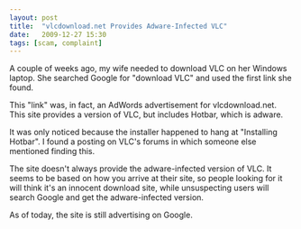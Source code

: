 ```yaml
---
layout: post
title:  "vlcdownload.net Provides Adware-Infected VLC"
date:   2009-12-27 15:30
tags: [scam, complaint]
---
```

A couple of weeks ago, my wife needed to download VLC on her Windows laptop. She searched Google for "download VLC" and used the first link she found.

This "link" was, in fact, an AdWords advertisement for vlcdownload.net. This site provides a version of VLC, but includes Hotbar, which is adware.

It was only noticed because the installer happened to hang at "Installing Hotbar". I found a posting on VLC's forums in which someone else mentioned finding this.

The site doesn't always provide the adware-infected version of VLC. It seems to be based on how you arrive at their site, so people looking for it will think it's an innocent download site, while unsuspecting users will search Google and get the adware-infected version.

As of today, the site is still advertising on Google.
